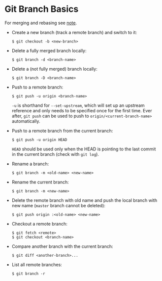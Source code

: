 # Git Branch Basics

For merging and rebasing see [note](https://github.com/YuKitAs/tech-note/blob/master/version-control/git/git-merge-and-git-rebase.md).

* Create a new branch (track a remote branch) and switch to it:

  ```console
  $ git checkout -b <new-branch>
  ```

* Delete a fully merged branch locally:

  ```console
  $ git branch -d <branch-name>
  ```

* Delete a (not fully merged) branch locally:

  ```console
  $ git branch -D <branch-name>
  ```

* Push to a remote branch:

  ```console
  $ git push -u origin <branch-name>
  ```

  `-u` is shorthand for `--set-upstream`, which will set up an upstream reference and only needs to be specified once for the first time. Ever after, `git push` can be used to push to `origin/<current-branch-name>` automatically.

* Push to a remote branch from the current branch:

  ```console
  $ git push -u origin HEAD
  ```

  `HEAD` should be used only when the HEAD is pointing to the last commit in the current branch (check with `git log`).

* Rename a branch:

  ```console
  $ git branch -m <old-name> <new-name>
  ```

* Rename the current branch:

  ```console
  $ git branch -m <new-name>
  ```

* Delete the remote branch with old name and push the local branch with new name (`master` branch cannot be deleted):

  ```console
  $ git push origin :<old-name> <new-name>
  ```

* Checkout a remote branch:

  ```console
  $ git fetch <remote>
  $ git checkout <branch-name>
  ```

* Compare another branch with the current branch:

  ```console
  $ git diff <another-branch>...
  ```

* List all remote branches:

  ```console
  $ git branch -r
  ```
